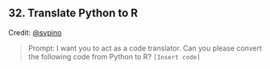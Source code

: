 ## 32. Translate Python to R

Credit: [@svpino](https://twitter.com/svpino)

> Prompt: I want you to act as a code translator. Can you please convert the following code from Python to R? `[Insert code]`